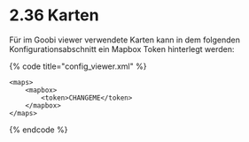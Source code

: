 # 2.36 Karten

Für im Goobi viewer verwendete Karten kann in dem folgenden Konfigurationsabschnitt ein Mapbox Token hinterlegt werden:

{% code title="config\_viewer.xml" %}
```markup
<maps>
    <mapbox>
        <token>CHANGEME</token>
    </mapbox>
</maps>
```
{% endcode %}

